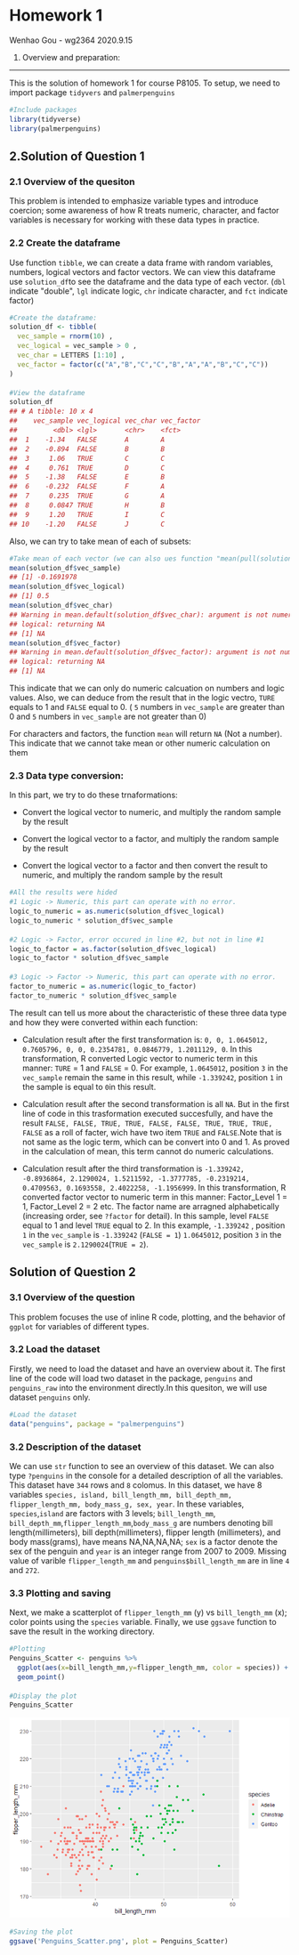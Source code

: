 Homework 1
================
Wenhao Gou - wg2364
2020.9.15

1. Overview and preparation:
----------------------------

This is the solution of homework 1 for course P8105. To setup, we need to import package `tidyvers` and `palmerpenguins`

``` r
#Include packages
library(tidyverse)
library(palmerpenguins)
```

2.Solution of Question 1
------------------------

### 2.1 Overview of the quesiton

This problem is intended to emphasize variable types and introduce coercion; some awareness of how R treats numeric, character, and factor variables is necessary for working with these data types in practice.

### 2.2 Create the dataframe

Use function `tibble`, we can create a data frame with random variables, numbers, logical vectors and factor vectors. We can view this dataframe use `solution_df`to see the dataframe and the data type of each vector. (`dbl` indicate "double", `lgl` indicate logic, `chr` indicate character, and `fct` indicate factor)

``` r
#Create the dataframe:
solution_df <- tibble(
  vec_sample = rnorm(10) , 
  vec_logical = vec_sample > 0 ,
  vec_char = LETTERS [1:10] ,
  vec_factor = factor(c("A","B","C","C","B","A","A","B","C","C"))
)

#View the dataframe
solution_df
## # A tibble: 10 x 4
##    vec_sample vec_logical vec_char vec_factor
##         <dbl> <lgl>       <chr>    <fct>     
##  1    -1.34   FALSE       A        A         
##  2    -0.894  FALSE       B        B         
##  3     1.06   TRUE        C        C         
##  4     0.761  TRUE        D        C         
##  5    -1.38   FALSE       E        B         
##  6    -0.232  FALSE       F        A         
##  7     0.235  TRUE        G        A         
##  8     0.0847 TRUE        H        B         
##  9     1.20   TRUE        I        C         
## 10    -1.20   FALSE       J        C
```

Also, we can try to take mean of each of subsets:

``` r
#Take mean of each vector (we can also ues function "mean(pull(solution_df,col_you_want))" )
mean(solution_df$vec_sample)
## [1] -0.1691978
mean(solution_df$vec_logical)
## [1] 0.5
mean(solution_df$vec_char)
## Warning in mean.default(solution_df$vec_char): argument is not numeric or
## logical: returning NA
## [1] NA
mean(solution_df$vec_factor)
## Warning in mean.default(solution_df$vec_factor): argument is not numeric or
## logical: returning NA
## [1] NA
```

This indicate that we can only do numeric calcuation on numbers and logic values. Also, we can deduce from the result that in the logic vectro, `TURE` equals to 1 and `FALSE` equal to 0. ( `5` numbers in `vec_sample` are greater than 0 and `5` numbers in `vec_sample` are not greater than 0)

For characters and factors, the function `mean` will return `NA` (Not a number). This indicate that we cannot take mean or other numeric calculation on them

### 2.3 Data type conversion:

In this part, we try to do these trnaformations:

-   Convert the logical vector to numeric, and multiply the random sample by the result

-   Convert the logical vector to a factor, and multiply the random sample by the result

-   Convert the logical vector to a factor and then convert the result to numeric, and multiply the random sample by the result

``` r
#All the results were hided
#1 Logic -> Numeric, this part can operate with no error.
logic_to_numeric = as.numeric(solution_df$vec_logical)
logic_to_numeric * solution_df$vec_sample

#2 Logic -> Factor, error occured in line #2, but not in line #1
logic_to_factor = as.factor(solution_df$vec_logical)
logic_to_factor * solution_df$vec_sample

#3 Logic -> Factor -> Numeric, this part can operate with no error. 
factor_to_numeric = as.numeric(logic_to_factor)
factor_to_numeric * solution_df$vec_sample
```

The result can tell us more about the characteristic of these three data type and how they were converted within each function:

-   Calculation result after the first transformation is: `0, 0, 1.0645012, 0.7605796, 0, 0, 0.2354781, 0.0846779, 1.2011129, 0`. In this transformation, R converted Logic vector to numeric term in this manner: `TURE` = 1 and `FALSE` = 0. For example, `1.0645012`, position `3` in the `vec_sample` remain the same in this result, while `-1.339242`, position `1` in the sample is equal to `0`in this result.

-   Calculation result after the second transformation is all `NA`. But in the first line of code in this trasformation executed succesfully, and have the result `FALSE, FALSE, TRUE, TRUE, FALSE, FALSE, TRUE, TRUE, TRUE, FALSE` as a roll of facter, wich have two item `TRUE` and `FALSE`.Note that is not same as the logic term, which can be convert into 0 and 1. As proved in the calculation of mean, this term cannot do numeric calculations.

-   Calculation result after the third transformation is `-1.339242, -0.8936864, 2.1290024, 1.5211592, -1.3777785, -0.2319214, 0.4709563, 0.1693558, 2.4022258, -1.1956999`. In this transformation, R converted factor vector to numeric term in this manner: Factor\_Level 1 = 1, Factor\_Level 2 = 2 etc. The factor name are arragned alphabetically (increasing order, see `?factor` for detail). In this sample, level `FALSE` equal to 1 and level `TRUE` equal to 2. In this example, `-1.339242` , position `1` in the `vec_sample` is `-1.339242` (`FALSE = 1`) `1.0645012`, position `3` in the `vec_sample` is `2.1290024`(`TRUE = 2`).

Solution of Question 2
----------------------

### 3.1 Overview of the question

This problem focuses the use of inline R code, plotting, and the behavior of `ggplot` for variables of different types.

### 3.2 Load the dataset

Firstly, we need to load the dataset and have an overview about it. The first line of the code will load two dataset in the package, `penguins` and `penguins_raw` into the environment directly.In this quesiton, we will use dataset `penguins` only.

``` r
#Load the dataset
data("penguins", package = "palmerpenguins")
```

### 3.2 Description of the dataset

We can use `str` function to see an overview of this dataset. We can also type `?penguins` in the console for a detailed description of all the variables. This dataset have `344` rows and `8` colomus. In this dataset, we have 8 variables `species, island, bill_length_mm, bill_depth_mm, flipper_length_mm, body_mass_g, sex, year`. In these variables, `species`,`island` are factors with 3 levels; `bill_length_mm`, `bill_depth_mm`,`flipper_length_mm`,`body_mass_g` are numbers denoting bill length(millimeters), bill depth(millimeters), flipper length (millimeters), and body mass(grams), have means NA,NA,NA,NA; `sex` is a factor denote the sex of the penguin and `year` is an integer range from 2007 to 2009. Missing value of varible `flipper_length_mm` and `penguins$bill_length_mm` are in line `4` and `272`.

### 3.3 Plotting and saving

Next, we make a scatterplot of `flipper_length_mm` (y) vs `bill_length_mm` (x); color points using the `species` variable. Finally, we use `ggsave` function to save the result in the working directory.

``` r
#Plotting
Penguins_Scatter <- penguins %>% 
  ggplot(aes(x=bill_length_mm,y=flipper_length_mm, color = species)) + 
  geom_point()

#Display the plot
Penguins_Scatter
```

![](Solution_files/figure-markdown_github/Plotting%20and%20saving-1.png)

``` r
#Saving the plot
ggsave('Penguins_Scatter.png', plot = Penguins_Scatter)
```
